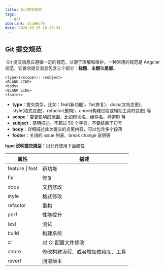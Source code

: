 ```yaml
---
title: Git提交规范
tags:
  - git
abbrlink: d1a06c76
date: 2024-09-25 16:39:34
---
```


## Git 提交规范

​	Git 提交消息应遵循一定的规范，以便于理解和维护。一种常用的规范是 Angular 规范，它要求提交消息包含三个部分：**标题**、**主题**和**尾部**。

```
<type>(<scope>): <subject>
<BLANK LINE>
<body>
<BLANK LINE>
<footer>
```

- **type**：提交类型，比如：feat(新功能)、fix(修复)、docs(文档变更)、style(格式变更)、refactor(重构)、chore(构建过程或辅助工具的变更) 等
- **scope**：变更影响的范围，比如模块名、组件名、禅道ID 等
- **subject**：简明描述，不超过 50 个字符，不要结束于句号
- **body**：详细描述此次提交的变更内容，可以包含多个段落
- **footer**：关闭的 issue 列表、break change 说明等



**type 说明提交类型**：只允许使用下面属性

| 属性            | 描述                               |
| --------------- | ---------------------------------- |
| feature \| feat | 新功能                             |
| fix             | 修复                               |
| docs            | 文档修改                           |
| style           | 格式修改                           |
| refactor        | 重构                               |
| perf            | 性能提升                           |
| test            | 测试                               |
| build           | 构建系统                           |
| ci              | 对 CI 配置文件修改                 |
| chore           | 修改构建流程、或者增加依赖库、工具 |
| revert          | 回滚版本                           |

